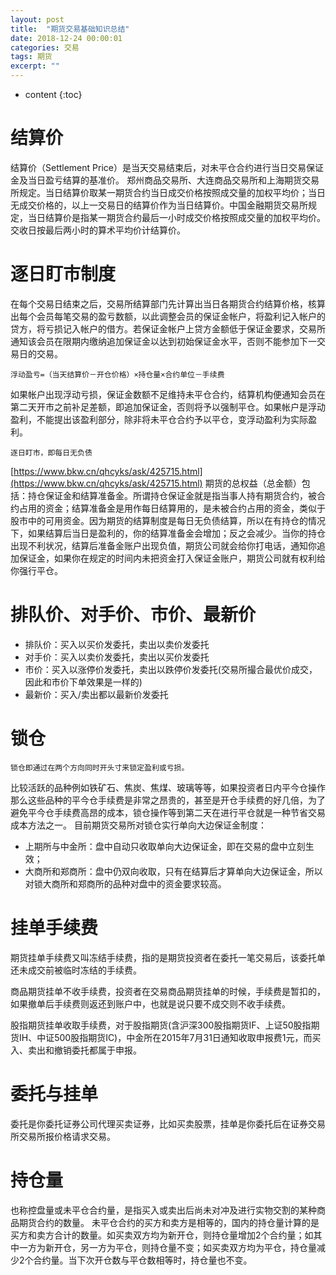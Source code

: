 ```yaml
---
layout: post
title:  "期货交易基础知识总结"
date: 2018-12-24 00:00:01
categories: 交易
tags: 期货
excerpt: ""
---
```


* content
{:toc}

# 结算价
结算价（Settlement Price）是当天交易结束后，对未平仓合约进行当日交易保证金及当日盈亏结算的基准价。
郑州商品交易所、大连商品交易所和上海期货交易所规定。当日结算价取某一期货合约当日成交价格按照成交量的加权平均价；当日无成交价格的，以上一交易日的结算价作为当日结算价。中国金融期货交易所规定，当日结算价是指某一期货合约最后一小时成交价格按照成交量的加权平均价。交收日按最后两小时的算术平均价计结算价。


# 逐日盯市制度
在每个交易日结束之后，交易所结算部门先计算出当日各期货合约结算价格，核算出每个会员每笔交易的盈亏数额，以此调整会员的保证金帐户，将盈利记入帐户的贷方，将亏损记入帐户的借方。若保证金帐户上贷方金额低于保证金要求，交易所通知该会员在限期内缴纳追加保证金以达到初始保证金水平，否则不能参加下一交易日的交易。
```
浮动盈亏=（当天结算价－开仓价格）×持仓量×合约单位－手续费
```
如果帐户出现浮动亏损，保证金数额不足维持未平仓合约，结算机构便通知会员在第二天开市之前补足差额，即追加保证金，否则将予以强制平仓。如果帐户是浮动盈利，不能提出该盈利部分，除非将未平仓合约予以平仓，变浮动盈利为实际盈利。

```
逐日盯市，即每日无负债
```

[https://www.bkw.cn/qhcyks/ask/425715.html](https://www.bkw.cn/qhcyks/ask/425715.html)
期货的总权益（总金额）包括：持仓保证金和结算准备金。所谓持仓保证金就是指当事人持有期货合约，被合约占用的资金；结算准备金是用作每日结算用的，是未被合约占用的资金，类似于股市中的可用资金。因为期货的结算制度是每日无负债结算，所以在有持仓的情况下，如果结算后当日是盈利的，你的结算准备金会增加；反之会减少。当你的持仓出现不利状况，结算后准备金账户出现负值，期货公司就会给你打电话，通知你追加保证金，如果你在规定的时间内未把资金打入保证金账户，期货公司就有权利给你强行平仓。


# 排队价、对手价、市价、最新价
* 排队价：买入以买价发委托，卖出以卖价发委托
* 对手价：买入以卖价发委托，卖出以买价发委托
* 市价：买入以涨停价发委托，卖出以跌停价发委托(交易所撮合最优价成交，因此和市价下单效果是一样的)
* 最新价：买入/卖出都以最新价发委托


# 锁仓
```
锁仓即通过在两个方向同时开头寸来锁定盈利或亏损。
```
比较活跃的品种例如铁矿石、焦炭、焦煤、玻璃等等，如果投资者日内平今仓操作那么这些品种的平今仓手续费是非常之昂贵的，甚至是开仓手续费的好几倍，为了避免平今仓手续费高昂的成本，锁仓操作等到第二天在进行平仓就是一种节省交易成本方法之一。
目前期货交易所对锁仓实行单向大边保证金制度：
* 上期所与中金所：盘中自动只收取单向大边保证金，即在交易的盘中立刻生效；
* 大商所和郑商所：盘中仍双向收取，只有在结算后才算单向大边保证金，所以对锁大商所和郑商所的品种对盘中的资金要求较高。


# 挂单手续费
期货挂单手续费又叫冻结手续费，指的是期货投资者在委托一笔交易后，该委托单还未成交前被临时冻结的手续费。

商品期货挂单不收手续费，投资者在交易商品期货挂单的时候，手续费是暂扣的，如果撤单后手续费则返还到账户中，也就是说只要不成交则不收手续费。

股指期货挂单收取手续费，对于股指期货(含沪深300股指期货IF、上证50股指期货IH、中证500股指期货IC)，中金所在2015年7月31日通知收取申报费1元，而买入、卖出和撤销委托都属于申报。


# 委托与挂单
委托是你委托证券公司代理买卖证券，比如买卖股票，挂单是你委托后在证券交易所交易所报价格请求交易。


# 持仓量
也称控盘量或未平仓合约量，是指买入或卖出后尚未对冲及进行实物交割的某种商品期货合约的数量。
未平仓合约的买方和卖方是相等的，国内的持仓量计算的是买方和卖方合计的数量。如买卖双方均为新开仓，则持仓量增加2个合约量；如其中一方为新开仓，另一方为平仓，则持仓量不变；如买卖双方均为平仓，持仓量减少2个合约量。当下次开仓数与平仓数相等时，持仓量也不变。






























